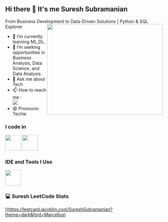 ## Hi there 👋 It's me Suresh Subramanian

From Business Development to Data-Driven Solutions | Python & SQL Explorer
<img align="right" width="370" height="290" src="https://i.pinimg.com/originals/47/f0/34/47f0342cec72b800463bf003eac1257e.gif">                                                 
- 🌱 I’m currently learning ML,DL.
- 🤔 I’m seeking opportunities in Business Analysis, Data Science, and Data Analysis.
- 💬 Ask me about Tech
- 📫 How to reach me :
<br />  [<img src="https://img.shields.io/badge/LinkedIn-0077B5?style=for-the-badge&logo=linkedin&logoColor=white" />](https://www.linkedin.com/in/sureshsubramanian001)
- 😄 Pronouns: Techie

### I code in
<img height="50" width="50" src="https://img.icons8.com/color/48/000000/python.png" /> <img height="50" width="50" src="https://img.icons8.com/color/48/000000/mysql-logo.png"/> 

### IDE and Tools I Use
<img height="50" width="50" src="https://img.icons8.com/color/48/000000/visual-studio-code-2019.png"/> 

### 💻 Suresh LeetCode Stats
[!(https://leetcard.jacoblin.cool/SureshSubramanian?theme=dark&font=Marcellus)](https://leetcode.com/SureshSubramanian)
